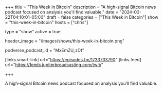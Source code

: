 +++
title = "This Week in Bitcoin"
description = "A high-signal Bitcoin news podcast focused on analysis you'll find valuable."
date = "2024-03-22T04:10:01-05:00"
draft = false
categories = ["This Week in Bitcoin"]
show = "this-week-in-bitcoin"
hosts = ["chris"]

type = "show"
active = true

header_image = "/images/shows/this-week-in-bitcoin.png"

podverse_podcast_id = "MxEmZU_zDt"

[links.smart-link]
  url="https://episodes.fm/1733733790"
[links.feed]
  url="https://feeds.jupiterbroadcasting.com/twib"

+++

A high-signal Bitcoin news podcast focused on analysis you'll find valuable.
